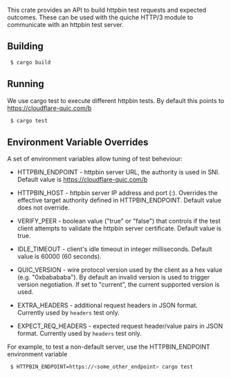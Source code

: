 This crate provides an API to build httpbin test requests and expected outcomes.
These can be used with the quiche HTTP/3 module to communicate with an httpbin
test server.

Building
--------

```bash
 $ cargo build
```

Running
--------
We use cargo test to execute different httpbin tests. By default this points to
https://cloudflare-quic.com/b

```bash
 $ cargo test
```

Environment Variable Overrides
------------------------------

A set of environment variables allow tuning of test beheviour:

* HTTPBIN_ENDPOINT - httpbin server URL, the authority is used in SNI.
                     Default value is https://cloudflare-quic.com/b

* HTTPBIN_HOST     - httpbin server IP address and port (<SERVER>:<PORT>).
                     Overrides the effective target authority defined in
                     HTTPBIN_ENDPOINT. Default value does not override.

* VERIFY_PEER      - boolean value ("true" or "false") that controls if
                     the test client attempts to validate the httpbin
                     server certificate. Default value is true.

* IDLE_TIMEOUT     - client's idle timeout in integer milliseconds.
                     Default value is 60000 (60 seconds).

* QUIC_VERSION     - wire protocol version used by the client as a hex value
                     (e.g. "0xbabababa"). By default an invalid version is used
                     to trigger version negotiation. If set to "current", the
                     current supported version is used.

* EXTRA_HEADERS    - additional request headers in JSON format.
                     Currently used by `headers` test only.

* EXPECT_REQ_HEADERS - expected request header/value pairs in JSON format.
                       Currently used by `headers` test only.

For example, to test a non-default server, use the HTTPBIN_ENDPOINT environment
variable

```bash
 $ HTTPBIN_ENDPOINT=https://<some_other_endpoint> cargo test
```
